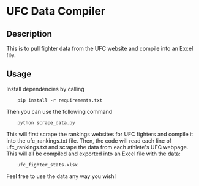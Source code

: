 # UFC Data Compiler

<h2> Description </h2>
This is to pull fighter data from the UFC website and compile into an Excel file.

<h2> Usage </h2>
Install dependencies by calling

        pip install -r requirements.txt

Then you can use the following command

        python scrape_data.py

This will first scrape the rankings websites for UFC fighters and compile it into the ufc_rankings.txt file. Then, the code will read each line of 
ufc_rankings.txt and scrape the data from each athlete's UFC webpage. This will all be compiled and exported into an Excel file with the data:

        ufc_fighter_stats.xlsx

Feel free to use the data any way you wish!
